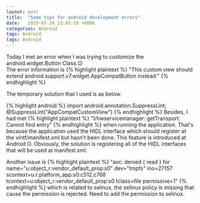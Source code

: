 ```yaml
---
layout: post
title:  "Some tips for android development errors"
date:   2019-07-26 23:45:19 +0800
categories: Android
tags: Android
tags: Android
---
```

Today I met an error when I was trying to customize the android.widget.Button Class.😕 <br>The error information is 
{% highlight plaintext %}
"This custom view should extend android.support.v7.widget.AppCompatButton instead."
{% endhighlight %}

The temporary solution that I used is as below.

{% highlight android %}
import android.annotation.SuppressLint;
@SuppressLint("AppCompatCustomView")
{% endhighlight %} 
Besides, I had met 
{% highlight plaintext %}
"I/hwservicemanager: getTransport: Cannot find entry" 
{% endhighlight %}
when running the application. That's because the application used the HIDL interface which should register at the vintf/manifest.xml but hasn't been done. This feature is introduced at Android O. Obviously, the solution is registering all of the HIDL interfaces that will be used at manifest.xml.

Another issue is 
{% highlight plaintext %}
"avc: denied { read } for name="u:object_r:vendor_default_prop:s0" dev="tmpfs" ino=27157 
scontext=u:r:platform_app:s0:c512,c768 tcontext=u:object_r:vendor_default_prop:s0 
tclass=file permissive=1"
{% endhighlight %}
which is related to selinux, the selinux policy is missing that cause the permission is rejected. Need to add the permission to selinux. 